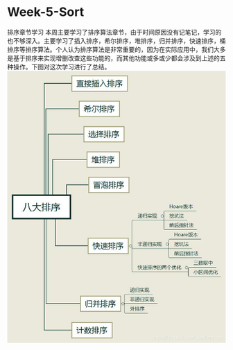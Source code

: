 # Week-5-Sort
排序章节学习
本周主要学习了排序算法章节，由于时间原因没有记笔记，学习的也不够深入。主要学习了插入排序，希尔排序，堆排序，归并排序，快速排序，桶排序等排序算法。个人认为排序算法是非常重要的，因为在实际应用中，我们大多是基于排序来实现增删改查这些功能的，而其他功能或多或少都会涉及到上述的五种操作。下图对这次学习进行了总结。
![images](https://github.com/ydragon719/Week-5-Sort/blob/main/images/sort.jpg)
